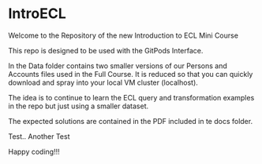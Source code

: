 # IntroECL
Welcome to the Repository of the new Introduction to ECL Mini Course

This repo is designed to be used with the GitPods Interface.

In the Data folder contains two smaller versions of our Persons and Accounts files used in the Full Course. It is reduced so that you can quickly download and spray into your local VM cluster (localhost).

The idea is to continue to learn the ECL query and transformation examples in the repo but just using a smaller dataset.

The expected solutions are contained in the PDF included in te docs folder.

Test..  Another Test

Happy coding!!!
